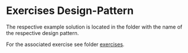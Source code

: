 # Exercises Design-Pattern

The respective example solution is located in the folder with the name of the respective design pattern. 

For the associated exercise see folder [exercises](./exercises).
